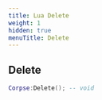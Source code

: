 ```yaml
---
title: Lua Delete
weight: 1
hidden: true
menuTitle: Delete
---
```

## Delete
```lua
Corpse:Delete(); -- void
```